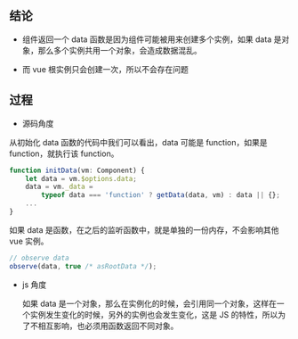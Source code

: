 ## 结论

-   组件返回一个 data 函数是因为组件可能被用来创建多个实例，如果 data 是对象，那么多个实例共用一个对象，会造成数据混乱。

-   而 vue 根实例只会创建一次，所以不会存在问题

## 过程

-   源码角度

从初始化 data 函数的代码中我们可以看出，data 可能是 function，如果是 function，就执行该 function。

```js
function initData(vm: Component) {
    let data = vm.$options.data;
    data = vm._data =
        typeof data === 'function' ? getData(data, vm) : data || {};
    ...
}
```

如果 data 是函数，在之后的监听函数中，就是单独的一份内存，不会影响其他 vue 实例。

```js
// observe data
observe(data, true /* asRootData */);
```

-   js 角度

    如果 data 是一个对象，那么在实例化的时候，会引用同一个对象，这样在一个实例发生变化的时候，另外的实例也会发生变化，这是 JS 的特性，所以为了不相互影响，也必须用函数返回不同对象。
